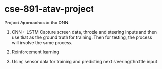 # cse-891-atav-project


Project Approaches to the DNN:

1. CNN + LSTM
Capture screen data, throttle and steering inputs and then use that as the ground truth for training. Then for testing, the process will involve the same process.

2. Reinforcement learning

3. Using sensor data for training and predicting next steering/throttle input